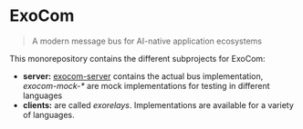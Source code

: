 # ExoCom
> A modern message bus for AI-native application ecosystems

This monorepository contains the different subprojects for ExoCom:

* __server:__ [exocom-server](exocom-server) contains the actual bus implementation,
  _exocom-mock-*_ are mock implementations for testing in different languages
* __clients:__ are called _exorelays_.
  Implementations are available for a variety of languages.

